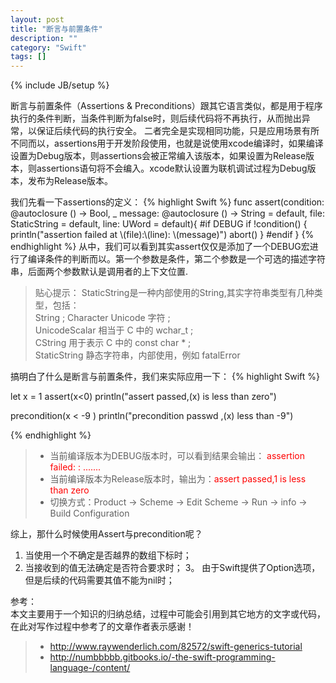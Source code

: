 ```yaml
---
layout: post
title: "断言与前置条件"
description: ""
category: "Swift"
tags: []
---
```

{% include JB/setup %}


<p>断言与前置条件（Assertions & Preconditions）跟其它语言类似，都是用于程序执行的条件判断，当条件判断为false时，则后续代码将不再执行，从而抛出异常，以保证后续代码的执行安全。
二者完全是实现相同功能，只是应用场景有所不同而以，assertions用于开发阶段使用，也就是说使用xcode编译时，如果编译设置为Debug版本，则assertions会被正常编入该版本，如果设置为Release版本，则assertions语句将不会编入。xcode默认设置为联机调试过程为Debug版本，发布为Release版本。</p>
<!--more-->
我们先看一下assertions的定义：
{% highlight Swift %}
func assert(condition: @autoclosure () -> Bool, _ message: @autoclosure () -> String = default, file: StaticString = default, line: UWord = default){
      #if DEBUG
          if !condition() {
              println("assertion failed at \(file):\(line): \(message)")
              abort()
          }
      #endif
}
{% endhighlight %}
从中，我们可以看到其实assert仅仅是添加了一个DEBUG宏进行了编译条件的判断而以。第一个参数是条件，第二个参数是一个可选的描述字符串，后面两个参数默认是调用者的上下文位置.

> 贴心提示：
>  StaticString是一种内部使用的String,其实字符串类型有几种类型，包括：  
>  String ; Character Unicode 字符 ;   
>  UnicodeScalar 相当于 C 中的 wchar_t ;  
>  CString 用于表示 C 中的 const char * ;   
>  StaticString 静态字符串，内部使用，例如 fatalError  

搞明白了什么是断言与前置条件，我们来实际应用一下：
{% highlight Swift %}

let x = 1
assert(x<0)
println("assert passed,\(x) is less than zero")

precondition(x < -9 )
println("precondition passwd ,\(x) less than -9")

{% endhighlight %}
> * 当前编译版本为DEBUG版本时，可以看到结果会输出： <span style="color: red;">assertion failed: : .......</span>
> * 当前编译版本为Release版本时，输出为：<span style="color: red;">assert passed,1 is less than zero</span> 
> * 切换方式：Product -> Scheme -> Edit Scheme -> Run  -> info -> Build Configuration

综上，那什么时候使用Assert与precondition呢？

1. 当使用一个不确定是否越界的数组下标时；
2. 当接收到的值无法确定是否符合要求时；
3。 由于Swift提供了Option选项，但是后续的代码需要其值不能为nil时；

参考：  
本文主要用于一个知识的归纳总结，过程中可能会引用到其它地方的文字或代码，在此对写作过程中参考了的文章作者表示感谢！ 

> * http://www.raywenderlich.com/82572/swift-generics-tutorial
> * http://numbbbbb.gitbooks.io/-the-swift-programming-language-/content/